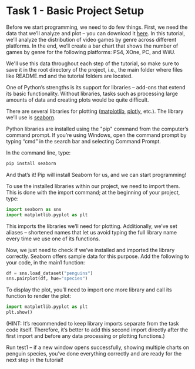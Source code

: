 # Task 1 - Basic Project Setup

Before we start programming, we need to do few things. First, we need the data that we’ll analyze and plot – you can download it [here](https://drive.google.com/drive/folders/18r0XtRXZe_ljb6NfgjUdgnuuINc42SFw?usp=sharing). In this tutorial, we’ll analyze the distribution of video games by genre across different platforms. In the end, we’ll create a bar chart that shows the number of games by genre for the following platforms: PS4, XOne, PC, and WiiU.

We'll use this data throughout each step of the tutorial, so make sure to save it in the root directory of the project, i.e., the main folder where files like README.md and the tutorial folders are located.

One of Python’s strengths is its support for libraries – add-ons that extend its basic functionality. Without libraries, tasks such as processing large amounts of data and creating plots would be quite difficult.

There are several libraries for plotting ([matplotlib](https://matplotlib.org/), [plotly](https://plotly.com/python/), etc.). The library we’ll use is [seaborn](https://seaborn.pydata.org/).

Python libraries are installed using the "pip" command from the computer’s command prompt. If you’re using Windows, open the command prompt by typing “cmd” in the search bar and selecting Command Prompt.

In the command line, type:
```bash
pip install seaborn
```
And that’s it! Pip will install Seaborn for us, and we can start programming!

To use the installed libraries within our project, we need to import them. This is done with the import command; at the beginning of your project, type:
```python
import seaborn as sns
import matplotlib.pyplot as plt
```
This imports the libraries we’ll need for plotting. Additionally, we’ve set aliases – shortened names that let us avoid typing the full library name every time we use one of its functions.

Now, we just need to check if we’ve installed and imported the library correctly. Seaborn offers sample data for this purpose. Add the following to your code, in the main1 function:
```python
df = sns.load_dataset("penguins")
sns.pairplot(df, hue="species")
```

To display the plot, you’ll need to import one more library and call its function to render the plot:
```python
import matplotlib.pyplot as plt
plt.show()
```
(HINT: It’s recommended to keep library imports separate from the task code itself. Therefore, it’s better to add this second import directly after the first import and before any data processing or plotting functions.)

Run test1 – if a new window opens successfully, showing multiple charts on penguin species, you’ve done everything correctly and are ready for the next step in the tutorial!